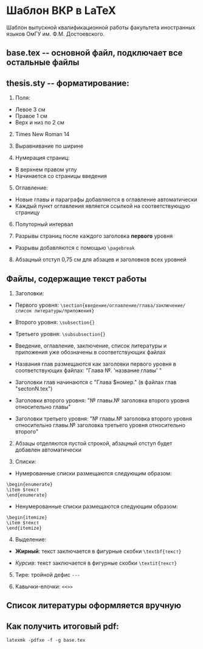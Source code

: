 # Шаблон ВКР в LaTeX

Шаблон выпускной квалификационной работы факультета иностранных языков ОмГУ им. Ф.М. Достоевского.

## base.tex -- основной файл, подключает все остальные файлы

## thesis.sty -- форматирование:

1. Поля:

* Левое 3 см
* Правое 1 см
* Верх и низ по 2 см

2. Times New Roman 14

3. Выравнивание по ширине

4. Нумерация страниц:

* В верхнем правом углу
* Начинается со страницы введения

5. Оглавление:

* Новые главы и параграфы добавляются в оглавление автоматически
* Каждый пункт оглавления является ссылкой на соответствующую страницу

6. Полуторный интервал

7. Разрывы страниц после каждого заголовка **первого** уровня

* Разрывы добавляются с помощью `\pagebreak`

8. Абзацный отступ 0,75 см для абзацев и заголовков всех уровней

## Файлы, содержащие текст работы

1. Заголовки:

* Первого уровня: `\section{введение/оглавление/глава/заключение/список литературы/приложения}`

* Второго уровня: `\subsection{}`

* Третьего уровня: `\subsubsection{}`

* Введение, оглавление, заключение, список литературы и приложения уже обозначены в соответствующих файлах

* Названия глав размещаются как заголовки первого уровня в соответствующих файлах: "Глава №. 'название главы' "

* Заголовки глав начинаются с "Глава \$номер." (в файлах глав "sectonN.tex")

* Заголовки второго уровня: "№ главы.№ заголовка второго уровня относительно главы"

* Заголовки третьего уровня: "№ главы.№ заголовка второго уровня относительно главы.№ заголовка третьего уровня относительно второго"

2. Абзацы отделяются пустой строкой, абзацный отступ будет добавлен автоматически

3. Списки:

* Нумерованные списки размещаются следующим образом:

```
\begin{enumerate}
\item $текст
\end{enumerate}
```

* Ненумерованные списки размещаются следующим образом:

```
\begin{itemize}
\item $текст
\end{itemize}
```

4. Выделение:

* **Жирный**: текст заключается в фигурные скобки `\textbf{текст}`

* *Курсив*: текст заключается в фигурные скобки `\textit{текст}`

5. Тире: тройной дефис `---`

6. Кавычки-елочки: `<<>>`

## Список литературы оформляется вручную

## Как получить итоговый pdf:

`latexmk -pdfxe -f -g base.tex`

